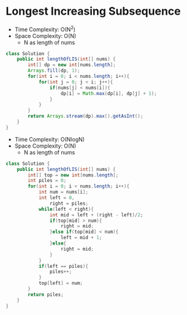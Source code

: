 # Longest Increasing Subsequence

- Time Complexity: O(N<sup>2</sup>)
- Space Complexity: O(N)
    - N as length of nums

```java
class Solution {
    public int lengthOfLIS(int[] nums) {
        int[] dp = new int[nums.length];
        Arrays.fill(dp, 1);
        for(int i = 0; i < nums.length; i++){
            for(int j = 0; j < i; j++){
                if(nums[j] < nums[i]){
                    dp[i] = Math.max(dp[i], dp[j] + 1);
                }
            }
        }
        return Arrays.stream(dp).max().getAsInt();
    }
}
```

- Time Complexity: O(NlogN)
- Space Complexity: O(N)
    - N as length of nums

```java
class Solution {
    public int lengthOfLIS(int[] nums) {
        int[] top = new int[nums.length];
        int piles = 0;
        for(int i = 0; i < nums.length; i++){
            int num = nums[i];
            int left = 0,
                right = piles;
            while(left < right){
                int mid = left + (right - left)/2;
                if(top[mid] > num){
                    right = mid;
                }else if(top[mid] < num){
                    left = mid + 1;
                }else{
                    right = mid;
                }
            }
            if(left == piles){
                piles++;
            }
            top[left] = num;
        }
        return piles;
    }
}
```
